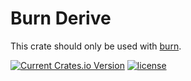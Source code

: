 # Burn Derive

This crate should only be used with [burn](https://github.com/burn-rs/burn).

[![Current Crates.io Version](https://img.shields.io/crates/v/burn-derive.svg)](https://crates.io/crates/burn-derive)
[![license](https://shields.io/badge/license-MIT%2FApache--2.0-blue)](https://github.com/burn-rs/burn-derive/blob/master/README.md)
